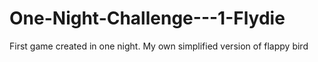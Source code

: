 # One-Night-Challenge---1-Flydie
First game created in one night. My own simplified version of flappy bird
